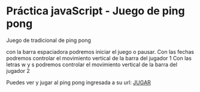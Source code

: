 # Práctica javaScript - Juego de ping pong

Juego de tradicional de ping pong

con la barra espaciadora podremos iniciar el juego o pausar.
Con las fechas podremos controlar el movimiento vertical  de la barra del jugador 1
Con las letras w y s podremos controlar el movimiento vertical  de la barra del jugador 2

<div>Puedes ver y jugar al ping pong ingresada a su url:  <a href="https://johnestebanap.github.io/pratica-js-juego-pin-pong/">JUGAR</a></div>
 
